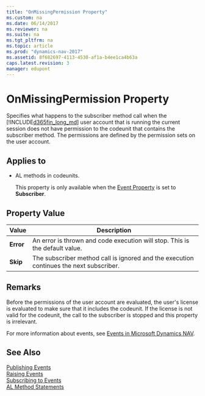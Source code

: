 ```yaml
---
title: "OnMissingPermission Property"
ms.custom: na
ms.date: 06/14/2017
ms.reviewer: na
ms.suite: na
ms.tgt_pltfrm: na
ms.topic: article
ms.prod: "dynamics-nav-2017"
ms.assetid: 8f682697-4113-4530-af1a-b4ee1ca4b63a
caps.latest.revision: 3
manager: edupont
---
```

# OnMissingPermission Property
Specifies what happens to the subscriber method call when the [!INCLUDE[d365fin_long_md](../includes/d365fin_long_md.md)] user account that is running the current session does not have permission to the codeunit that contains the subscriber method. The permissions are defined by the permission sets on the user account.  
  
## Applies to  
  
-   AL methods in codeunits.  
  
     This property is only available when the [Event Property](devenv-event-property.md) is set to **Subscriber**.  
  
## Property Value  
  
|Value|Description|  
|-----------|-----------------|  
|**Error**|An error is thrown and code execution will stop. This is the default value.|  
|**Skip**|The subscriber method call is ignored and the execution continues the next subscriber.|  
  
## Remarks  
 Before the permissions of the user account are evaluated, the user's license is evaluated to make sure that it includes the codeunit. If the license is not valid for the codeunit, the call to the subscriber is stopped and this property is irrelevant.  
  
 For more information about events, see [Events in Microsoft Dynamics NAV](Events-in-Microsoft-Dynamics-NAV.md).  
  
## See Also  
 [Publishing Events](Publishing-Events.md)   
 [Raising Events](Raising-Events.md)   
 [Subscribing to Events](Subscribing-to-Events.md)   
 [AL Method Statements](C-AL-Method-Statements.md)